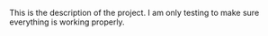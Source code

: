 This is the description of the project. I am only testing to make sure everything is working properly.